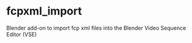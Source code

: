 # fcpxml_import
Blender add-on to import fcp xml files into the Blender Video Sequence Editor (VSE)
